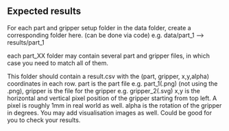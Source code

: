 ## Expected results

For each part and gripper setup folder in the data folder, create a corresponding folder here. (can be done via code)
e.g. data/part_1 --> results/part_1

each part_XX folder may contain several part and gripper files, in which case you need to match all of them.

This folder should contain a result.csv with the (part, gripper, x,y,alpha) coordinates in each row. 
part is the part file e.g. part_1(.png) (not using the .png), gripper is the file for the gripper e.g. gripper_2(.svg)
x,y is the horizontal and vertical pixel position of the gripper starting from top left. A pixel is roughly 1mm in real world as well.
alpha is the rotation of the gripper in degrees.
You may add visualisation images as well. Could be good for you to check your results.